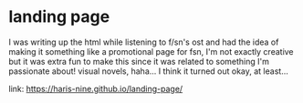# landing page

I was writing up the html while listening to f/sn's ost and had the idea of making it something like a promotional page for fsn, I'm not exactly creative but it was extra fun to make this since it was related to something I'm passionate about! visual novels, haha...
I think it turned out okay, at least...


link: https://haris-nine.github.io/landing-page/
